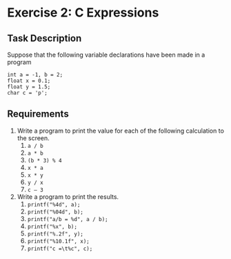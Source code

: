 # Exercise 2: C Expressions
## Task Description
Suppose that the following variable declarations have been made in a program
```
int a = ‐1, b = 2;
float x = 0.1;
float y = 1.5;
char c = 'p';
```
## Requirements
1. Write a program to print the value for each of the following calculation to the screen.
    1. `a / b`
    2. `a * b`
    3. `(b * 3) % 4`
    4. `x * a`
    5. `x * y`
    6. `y / x`
    7. `c – 3`
2. Write a program to print the results.
    1. `printf("%4d", a);`
    2. `printf("%04d", b);`
    3. `printf("a/b = %d", a / b);`
    4. `printf("%x", b);`
    5. `printf("%.2f", y);`
    6. `printf("%10.1f", x);`
    7. `printf("c =\t%c", c);`